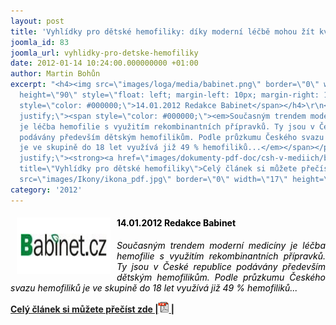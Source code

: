 ```yaml
---
layout: post
title: 'Vyhlídky pro dětské hemofiliky: díky moderní léčbě mohou žít kvalitnější životy'
joomla_id: 83
joomla_url: vyhlidky-pro-detske-hemofiliky
date: 2012-01-14 10:24:00.000000000 +01:00
author: Martin Bohůn
excerpt: "<h4><img src=\"images/loga/media/babinet.png\" border=\"0\" width=\"150\"
  height=\"90\" style=\"float: left; margin-left: 10px; margin-right: 10px;\" /><span
  style=\"color: #000000;\">14.01.2012 Redakce Babinet</span></h4>\r\n<p style=\"text-align:
  justify;\"><span style=\"color: #000000;\"><em>Současným trendem moderní medicíny
  je léčba hemofilie s využitím rekombinantních přípravků. Ty jsou v České republice
  podávány především dětským hemofilikům. Podle průzkumu Českého svazu hemofiliků
  je ve skupině do 18 let využívá již 49 % hemofiliků...</em></span></p>\r\n<p style=\"text-align:
  justify;\"><strong><a href=\"images/dokumenty-pdf-doc/csh-v-mediich/babinet_14012012.pdf\"
  title=\"Vyhlídky pro dětské hemofiliky\">Celý článek si můžete přečíst zde |<img
  src=\"images/Ikony/ikona_pdf.jpg\" border=\"0\" width=\"17\" height=\"17\" /> |</a></strong></p>\r\n<p> </p>"
category: '2012'
---
```

<h4><img src="images/loga/media/babinet.png" border="0" width="150" height="90" style="float: left; margin-left: 10px; margin-right: 10px;" /><span style="color: #000000;">14.01.2012 Redakce Babinet</span></h4>

<p style="text-align: justify;"><span style="color: #000000;"><em>Současným trendem moderní medicíny je léčba hemofilie s využitím rekombinantních přípravků. Ty jsou v České republice podávány především dětským hemofilikům. Podle průzkumu Českého svazu hemofiliků je ve skupině do 18 let využívá již 49 % hemofiliků...</em></span></p>

<p style="text-align: justify;"><strong><a href="images/dokumenty-pdf-doc/csh-v-mediich/babinet_14012012.pdf" title="Vyhlídky pro dětské hemofiliky">Celý článek si můžete přečíst zde |<img src="images/Ikony/ikona_pdf.jpg" border="0" width="17" height="17" /> |</a></strong></p>

<p> </p>
